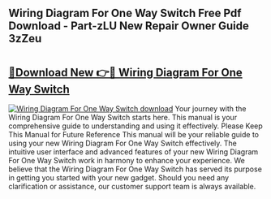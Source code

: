 ## Wiring Diagram For One Way Switch Free Pdf Download - Part-zLU New Repair Owner Guide 3zZeu

# <h2><a href="http://dfmskx.blite.top/?on=Wiring+Diagram+For+One+Way+Switch">🔗Download New 👉🔴 Wiring Diagram For One Way Switch</a></h2>

[![Wiring Diagram For One Way Switch download](https://i.imgur.com/lujVjoI.png)](http://dfmskx.blite.top/?on=Wiring+Diagram+For+One+Way+Switch)
Your journey with the Wiring Diagram For One Way Switch starts here. This manual is your comprehensive guide to understanding and using it effectively. Please Keep This Manual for Future Reference This manual will be your reliable guide to using your new Wiring Diagram For One Way Switch effectively. The intuitive user interface and advanced features of your new Wiring Diagram For One Way Switch work in harmony to enhance your experience. We believe that the Wiring Diagram For One Way Switch has served its purpose in getting you started with your new gadget. Should you need any clarification or assistance, our customer support team is always available.
